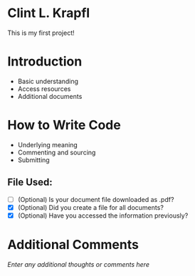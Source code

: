 # Clint L. Krapfl
This is my first project!
# Introduction
- Basic understanding
- Access resources
- Additional documents
# How to Write Code
- Underlying meaning
- Commenting and sourcing
- Submitting
## File Used:
- [ ] \(Optional) Is your document file downloaded as .pdf?
- [X] \(Optional) Did you create a file for all documents?
- [X] \(Optional) Have you accessed the information previously?
# Additional Comments
*Enter any additional thoughts or comments here*
